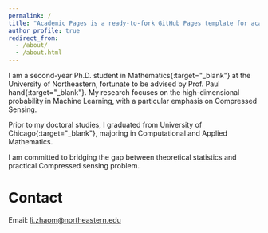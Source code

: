 ```yaml
---
permalink: /
title: "Academic Pages is a ready-to-fork GitHub Pages template for academic personal websites"
author_profile: true
redirect_from: 
  - /about/
  - /about.html
---
```


I am a second-year Ph.D. student in Mathematics{:target="_blank"} at the University of Northeastern, fortunate to be advised by Prof. Paul hand{:target="_blank"}. My research focuses on the high-dimensional probability in Machine Learning, with a particular emphasis on Compressed Sensing. 

Prior to my doctoral studies, I graduated from University of Chicago{:target="_blank"}, majoring in Computational and Applied Mathematics. 

I am committed to bridging the gap between theoretical statistics and practical Compressed sensing problem.

Contact
=====
Email: <li.zhaom@northeastern.edu>


